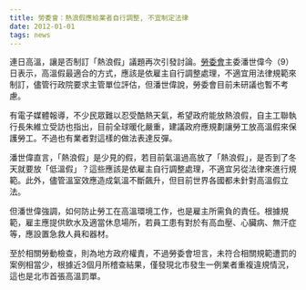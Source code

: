```yaml
---
title: 勞委會：熱浪假應給業者自行調整, 不宜制定法律
date: 2012-01-01
tags: news
---
```


連日高溫，讓是否制訂「熱浪假」議題再次引發討論。[勞委會](http://)主委潘世偉今（9）日表示，高溫假最適合的方式，應該是依雇主自行調整處理，不適宜用法律規範來制訂，儘管行政院要求主管單位評估，但潘世偉說，勞委會目前未研議也暫不考慮。

有電子媒體報導，不少民眾難以忍受酷熱天氣，希望政府能放熱浪假，自主工聯執行長朱維立受訪也指出，目前全球暖化嚴重，建議政府應規劃讓勞工放高溫假來保護勞工。不過也有業者對這樣的做法表達反彈。
                      
潘世偉直言，「熱浪假」是少見的假，若目前氣溫過高放了「熱浪假」，是否到了冬天就要放「低溫假」？這些應該是依雇主自行調整處理，不適宜另從法律來進行規範。此外，儘管溫室效應造成氣溫不斷飆升，但目前世界各國都未針對高溫假立法。

但潘世偉強調，如何防止勞工在高溫環境工作，也是雇主所需負的責任。根據規範，雇主應提供飲水及適當休息場所，若員工患有對於有高血壓、心臟病、無汗症等，應設置急救人員和器材。

至於相關勞動檢查，則為地方政府權責，不過勞委會坦言，未符合相關規範遭罰的案例相當少，根據近3個月所稽查結果，僅發現北市發生一例業者重複違規情況，這也是北市首張高溫罰單。
